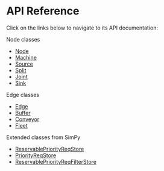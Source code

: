 # API Reference

Click on the links below to navigate to its API documentation:

Node classes

- [Node](nodes.md)
- [Machine](machine.md)
- [Source](source.md)
- [Split](split.md)
- [Joint](joint.md)
- [Sink](sink.md)

Edge classes

- [Edge](edges.md)
- [Buffer](buffer.md)
- [Conveyor](conveyor.md)
- [Fleet](fleet.md)

Extended classes from SimPy

- [ReservablePriorityReqStore](reservablepriorityreqstore.md)
- [PriorityReqStore](priorityreqstore.md)
- [ReservablePriorityReqFilterStore](reservablepriorityreqfilterstore.md)






